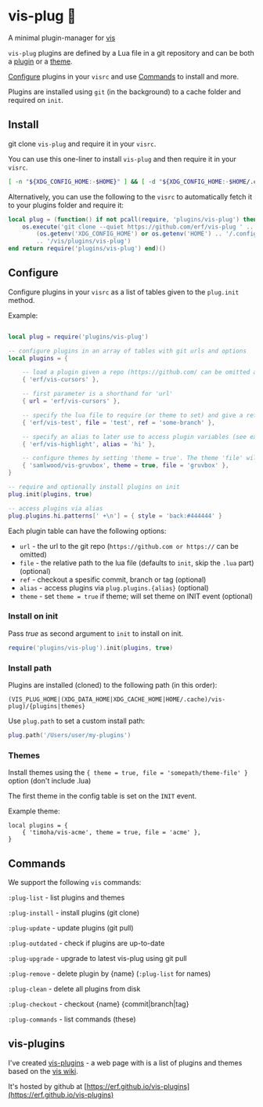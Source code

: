 # vis-plug 🍜

A minimal plugin-manager for [vis](https://github.com/martanne/vis)

`vis-plug` plugins are defined by a Lua file in a git repository and can be both a [plugin](https://github.com/martanne/vis/wiki/Plugins) or a [theme](https://github.com/martanne/vis/wiki/Themes).

[Configure](#Configure) plugins in your `visrc` and use [Commands](#Commands) to install and more.

Plugins are installed using `git` (in the background) to a cache folder and required on `init`.

## Install

git clone `vis-plug` and require it in your `visrc`.

You can use this one-liner to install `vis-plug` and then require it in your `visrc`.

```sh
[ -n "${XDG_CONFIG_HOME:-$HOME}" ] && [ -d "${XDG_CONFIG_HOME:-$HOME/.config}/vis/plugins" ] && git clone https://github.com/erf/vis-plug.git "${XDG_CONFIG_HOME:-$HOME/.config}/vis/plugins/vis-plug" || echo "Error: The plugin path could not be determined or does not exist. Ensure XDG_CONFIG_HOME or HOME is set and that the path exists."
```

Alternatively, you can use the following to the `visrc` to automatically fetch it to your plugins folder and require it:
```lua
local plug = (function() if not pcall(require, 'plugins/vis-plug') then
 	os.execute('git clone --quiet https://github.com/erf/vis-plug ' .. 
	 	(os.getenv('XDG_CONFIG_HOME') or os.getenv('HOME') .. '/.config')
	 	.. '/vis/plugins/vis-plug')
end return require('plugins/vis-plug') end)()
```

## Configure

Configure plugins in your `visrc` as a list of tables given to the `plug.init` method.

Example:

```Lua

local plug = require('plugins/vis-plug')

-- configure plugins in an array of tables with git urls and options
local plugins = {

	-- load a plugin given a repo (https://github.com/ can be omitted and expects a 'init.lua' file)
	{ 'erf/vis-cursors' },

	-- first parameter is a shorthand for 'url'
	{ url = 'erf/vis-cursors' },

	-- specify the lua file to require (or theme to set) and give a ref (commit, branch, tag) to checkout
	{ 'erf/vis-test', file = 'test', ref = 'some-branch' },

	-- specify an alias to later use to access plugin variables (see example below)
	{ 'erf/vis-highlight', alias = 'hi' },

	-- configure themes by setting 'theme = true'. The theme 'file' will be set on INIT
	{ 'samlwood/vis-gruvbox', theme = true, file = 'gruvbox' },
}

-- require and optionally install plugins on init
plug.init(plugins, true)

-- access plugins via alias
plug.plugins.hi.patterns[' +\n'] = { style = 'back:#444444' }
```

Each plugin table can have the following options:

- `url` - the url to the git repo (`https://github.com or https://` can be omitted)
- `file` - the relative path to the lua file (defaults to `init`, skip the `.lua` part) (optional)
- `ref` - checkout a spesific commit, branch or tag (optional)
- `alias` - access plugins via `plug.plugins.{alias}` (optional)
- `theme` - set `theme = true` if theme; will set theme on INIT event (optional)

### Install on init

Pass _true_ as second argument to `init` to install on init.

```Lua
require('plugins/vis-plug').init(plugins, true)
```

### Install path

Plugins are installed (cloned) to the following path (in this order):

`(VIS_PLUG_HOME|(XDG_DATA_HOME|XDG_CACHE_HOME|HOME/.cache)/vis-plug)/{plugins|themes}`

Use `plug.path` to set a custom install path:

```Lua
plug.path('/Users/user/my-plugins')
```

### Themes

Install themes using the `{ theme = true, file = 'somepath/theme-file' }` option (don't include .lua)

The first theme in the config table is set on the `INIT` event.

Example theme:

```
local plugins = {
	{ 'timoha/vis-acme', theme = true, file = 'acme' },
}
```

## Commands

We support the following `vis` commands:

`:plug-list` - list plugins and themes

`:plug-install` - install plugins (git clone)

`:plug-update` - update plugins (git pull)

`:plug-outdated` - check if plugins are up-to-date

`:plug-upgrade` - upgrade to latest vis-plug using git pull

`:plug-remove` - delete plugin by {name} (`:plug-list` for names)

`:plug-clean` - delete all plugins from disk

`:plug-checkout` - checkout {name} {commit|branch|tag}

`:plug-commands` - list commands (these)

## vis-plugins

I've created [vis-plugins](https://github.com/erf/vis-plugins) - a web page with is a list of plugins and themes based on the [vis wiki](https://github.com/martanne/vis/wiki).

It's hosted by github at [https://erf.github.io/vis-plugins](https://erf.github.io/vis-plugins)

